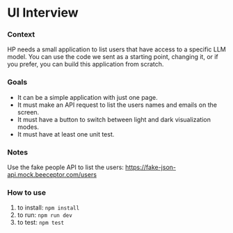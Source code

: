 # UI Interview

### Context

HP needs a small application to list users that have access to a specific LLM model. You can use the code we sent as a starting point, changing it, or if you prefer, you can build this application from scratch. 

### Goals

- It can be a simple application with just one page.
- It must make an API request to list the users names and emails on the screen.
- It must have a button to switch between light and dark visualization modes.
- It must have at least one unit test.

### Notes
Use the fake people API to list the users: https://fake-json-api.mock.beeceptor.com/users

### How to use 

1. to install: `npm install`
2. to run: `npm run dev`
3. to test: `npm test`